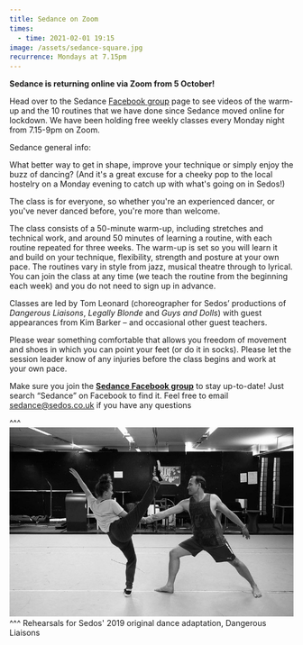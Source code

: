```yaml
---
title: Sedance on Zoom
times:
  - time: 2021-02-01 19:15
image: /assets/sedance-square.jpg
recurrence: Mondays at 7.15pm
---
```

**Sedance is returning online via Zoom from 5 October!**

Head over to the Sedance [Facebook group](http://r20.rs6.net/tn.jsp?f=001puMH7aVENS7rdpU_Ngz9kxuFUu7gy8CSGN23cU16fl9aRirRb1jSTZOG6iYQoU80XprP63ZuFZMO-3Ep1ZKhJ-ArXX5_nREDaunZYidXZMJNxablHD1DeJNVB0qvEvc9JeLsXVROFmniZ-lVN88_IFUmrNt0secZiwnu-RE_YYvQW6SnnVQSWlDh86y-QVRIldkHWf012OSPtU6ubxpp_g==&c=dLBcWkVs6bEUg_A4akcPen3gh1IlavylTL_nHGQxDCdrj0Q1ideq8g==&ch=5Rg1R1qWVf7_eczXm0hVAyMbJHffr__qYyMq7NieZS1MjrGxboxtyg==) page to see videos of the warm-up and the 10 routines that we have done since Sedance moved online for lockdown. We have been holding free weekly classes every Monday night from 7.15-9pm on Zoom.

Sedance general info:

What better way to get in shape, improve your technique or simply enjoy the buzz of dancing? (And it's a great excuse for a cheeky pop to the local hostelry on a Monday evening to catch up with what's going on in Sedos!)

The class is for everyone, so whether you're an experienced dancer, or you've never danced before, you're more than welcome.

The class consists of a 50-minute warm-up, including stretches and technical work, and around 50 minutes of learning a routine, with each routine repeated for three weeks. The warm-up is set so you will learn it and build on your technique, flexibility, strength and posture at your own pace. The routines vary in style from jazz, musical theatre through to lyrical. You can join the class at any time (we teach the routine from the beginning each week) and you do not need to sign up in advance.

Classes are led by Tom Leonard (choreographer for Sedos’ productions of *Dangerous Liaisons*, *Legally Blonde* and *Guys and Dolls*) with guest appearances from Kim Barker – and occasional other guest teachers.

Please wear something comfortable that allows you freedom of movement and shoes in which you can point your feet (or do it in socks). Please let the session leader know of any injuries before the class begins and work at your own pace.

Make sure you join the **[Sedance Facebook group](https://www.facebook.com/groups/328763023951811/)** to stay up-to-date! Just search “Sedance” on Facebook to find it. Feel free to email sedance@sedos.co.uk if you have any questions

^^^ ![](/assets/48781085673_2a459c1bb7_c.jpg)
^^^ Rehearsals for Sedos' 2019 original dance adaptation, Dangerous Liaisons